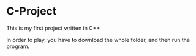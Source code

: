 # C-Project

This is my first project written in C++

In order to play, you have to download the whole folder, and then run the program.
